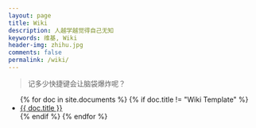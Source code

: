 ```yaml
---
layout: page
title: Wiki
description: 人越学越觉得自己无知
keywords: 维基, Wiki
header-img: zhihu.jpg
comments: false
permalink: /wiki/
---
```


> 记多少快捷键会让脑袋爆炸呢？

<ul class="listing">
{% for doc in site.documents %}
{% if doc.title != "Wiki Template" %}
<li class="listing-item"><a href="{{ doc.url }}">{{ doc.title }}</a></li>
{% endif %}
{% endfor %}
</ul>
